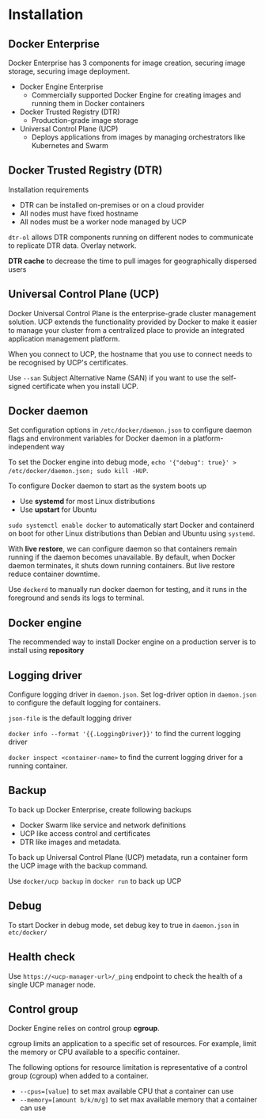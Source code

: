 # Installation

## Docker Enterprise

Docker Enterprise has 3 components for image creation, securing image storage, securing image deployment.

- Docker Engine Enterprise
  - Commercially supported Docker Engine for creating images and running them in Docker containers
- Docker Trusted Registry (DTR)
  - Production-grade image storage
- Universal Control Plane (UCP)
  - Deploys applications from images by managing orchestrators like Kubernetes and Swarm

## Docker Trusted Registry (DTR)

Installation requirements
- DTR can be installed on-premises or on a cloud provider
- All nodes must have fixed hostname
- All nodes must be a worker node managed by UCP

`dtr-ol` allows DTR components running on different nodes to communicate to replicate DTR data. Overlay network.

**DTR cache** to decrease the time to pull images for geographically dispersed users

## Universal Control Plane (UCP)

Docker Universal Control Plane is the enterprise-grade cluster management solution. UCP extends the functionality
provided by Docker to make it easier to manage your cluster from a centralized place to provide an integrated
application management platform.

When you connect to UCP, the hostname that you use to connect needs to be recognised by UCP's certificates.

Use `--san` Subject Alternative Name (SAN) if you want to use the self-signed certificate when you install UCP.

## Docker daemon

Set configuration options in `/etc/docker/daemon.json` to configure daemon flags and environment variables for Docker
daemon in a platform-independent way

To set the Docker engine into debug mode, `echo '{"debug": true}' > /etc/docker/daemon.json; sudo kill -HUP`.

To configure Docker daemon to start as the system boots up
- Use **systemd** for most Linux distributions
- Use **upstart** for Ubuntu

`sudo systemctl enable docker` to automatically start Docker and containerd on boot for other Linux distributions than
Debian and Ubuntu using `systemd`.

With **live restore**, we can configure daemon so that containers remain running if the daemon becomes unavailable.
By default, when Docker daemon terminates, it shuts down running containers. But live restore reduce container downtime.

Use `dockerd` to manually run docker daemon for testing, and it runs in the foreground and sends its logs to terminal.

## Docker engine

The recommended way to install Docker engine on a production server is to install using **repository**

## Logging driver

Configure logging driver in `daemon.json`. Set log-driver option in `daemon.json` to configure the default logging
for containers.

`json-file` is the default logging driver

`docker info --format '{{.LoggingDriver}}'` to find the current logging driver

`docker inspect <container-name>` to find the current logging driver for a running container.

## Backup

To back up Docker Enterprise, create following backups
- Docker Swarm like service and network definitions
- UCP like access control and certificates
- DTR like images and metadata.

To back up Universal Control Plane (UCP) metadata, run a container form the UCP image with the backup command.

Use `docker/ucp backup` in `docker run` to back up UCP

## Debug

To start Docker in debug mode, set debug key to true in `daemon.json` in `etc/docker/`

## Health check

Use `https://<ucp-manager-url>/_ping` endpoint to check the health of a single UCP manager node.

## Control group

Docker Engine relies on control group **cgroup**.

cgroup limits an application to a specific set of resources. For example, limit the memory or CPU available to a 
specific container.

The following options for resource limitation is representative of a control group (cgroup) when added to a container.
- `--cpus=[value]` to set max available CPU that a container can use
- `--memory=[amount b/k/m/g]` to set max available memory that a container can use
